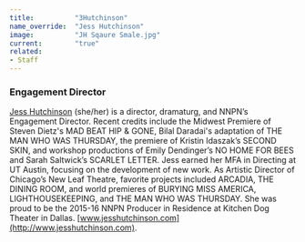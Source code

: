 ```yaml
---
title:          "3Hutchinson"
name_override:  "Jess Hutchinson"
image:          "JH Sqaure Smale.jpg"
current:        "true"
related:
- Staff
---
```


### Engagement Director

[Jess Hutchinson](http://newplayexchange.org/users/311/jess-hutchinson) (she/her) is a director, dramaturg, and NNPN’s Engagement Director. Recent credits include  the Midwest Premiere of Steven Dietz's MAD BEAT HIP & GONE, Bilal Daradai's adaptation of THE MAN WHO WAS THURSDAY, the premiere of Kristin Idaszak’s SECOND SKIN, and workshop productions of Emily Dendinger’s NO HOME FOR BEES and Sarah Saltwick’s SCARLET LETTER. Jess earned her MFA in Directing at UT Austin, focusing on the development of new work. As Artistic Director of Chicago’s New Leaf Theatre, favorite projects included ARCADIA, THE DINING ROOM, and world premieres of BURYING MISS AMERICA, LIGHTHOUSEKEEPING, and THE MAN WHO WAS THURSDAY. She was proud to be the 2015-16 NNPN Producer in Residence at Kitchen Dog Theater in Dallas. [www.jesshutchinson.com](http://www.jesshutchinson.com).

